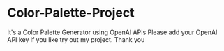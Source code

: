 # Color-Palette-Project
It's a Color Palette Generator using OpenAI APIs
Please add your OpenAI API key if you like try out my project. Thank you
